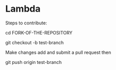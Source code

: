 # Lambda

Steps to contribute:

cd FORK-OF-THE-REPOSITORY

git checkout -b test-branch

Make changes add and submit a pull request then

git push origin test-branch
